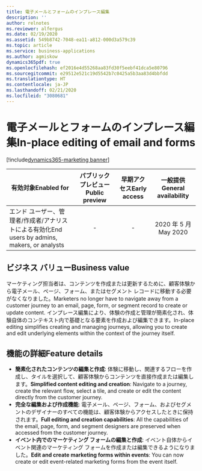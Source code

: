 ```yaml
---
title: 電子メールとフォームのインプレース編集
description: ''
author: relnotes
ms.reviewer: alfergus
ms.date: 02/19/2020
ms.assetid: 549b8742-7048-ea11-a812-000d3a579c39
ms.topic: article
ms.service: business-applications
ms.author: agmiskow
dynamics365pdf: true
ms.openlocfilehash: ef2016e4d55268aa83fd30f5eebf41dca5e80796
ms.sourcegitcommit: e29512e521c19d5542b7c0425a5b3aa83d4bbfdd
ms.translationtype: HT
ms.contentlocale: ja-JP
ms.lasthandoff: 02/21/2020
ms.locfileid: "3080681"
---
```

# <a name="in-place-editing-of-email-and-forms"></a><span data-ttu-id="66351-102">電子メールとフォームのインプレース編集</span><span class="sxs-lookup"><span data-stu-id="66351-102">In-place editing of email and forms</span></span>
[!include[dynamics365-marketing banner](../includes/dynamics365-marketing.md)]

| <span data-ttu-id="66351-103">有効対象</span><span class="sxs-lookup"><span data-stu-id="66351-103">Enabled for</span></span>    |  <span data-ttu-id="66351-104">パブリック プレビュー</span><span class="sxs-lookup"><span data-stu-id="66351-104">Public preview</span></span> | <span data-ttu-id="66351-105">早期アクセス</span><span class="sxs-lookup"><span data-stu-id="66351-105">Early access</span></span> | <span data-ttu-id="66351-106">一般提供</span><span class="sxs-lookup"><span data-stu-id="66351-106">General availability</span></span> | 
| ---------- | :----------: |:----------: |:----------: |
|<span data-ttu-id="66351-107">エンド ユーザー、管理者/作成者/アナリストによる有効化</span><span class="sxs-lookup"><span data-stu-id="66351-107">End users by admins, makers, or analysts</span></span>|-|-| <span data-ttu-id="66351-108">2020 年 5 月</span><span class="sxs-lookup"><span data-stu-id="66351-108">May 2020</span></span>|


## <a name="business-value"></a><span data-ttu-id="66351-109">ビジネス バリュー</span><span class="sxs-lookup"><span data-stu-id="66351-109">Business value</span></span>
<!-- bv start -->
<span data-ttu-id="66351-110">マーケティング担当者は、コンテンツを作成または更新するために、顧客体験から電子メール、ページ、フォーム、またはセグメント レコードに移動する必要がなくなりました。</span><span class="sxs-lookup"><span data-stu-id="66351-110">Marketers no longer have to navigate away from a customer journey to an email, page, form, or segment record to create or update content.</span></span> <span data-ttu-id="66351-111">インプレース編集により、体験の作成と管理が簡素化され、体験自体のコンテキスト内で基礎となる要素を作成および編集できます。</span><span class="sxs-lookup"><span data-stu-id="66351-111">In-place editing simplifies creating and managing journeys, allowing you to create and edit underlying elements within the context of the journey itself.</span></span> 
<!-- bv end -->



## <a name="feature-details"></a><span data-ttu-id="66351-112">機能の詳細</span><span class="sxs-lookup"><span data-stu-id="66351-112">Feature details</span></span>
<!--feature detail start -->
- <span data-ttu-id="66351-113">**簡素化されたコンテンツの編集と作成**: 体験に移動し、関連するフローを作成し、タイルを選択して、顧客体験からコンテンツを直接作成または編集します。</span><span class="sxs-lookup"><span data-stu-id="66351-113">**Simplified content editing and creation**: Navigate to a journey, create the relevant flow, select a tile, and create or edit the content directly from the customer journey.</span></span>
- <span data-ttu-id="66351-114">**完全な編集および作成機能**: 電子メール、ページ、フォーム、およびセグメントのデザイナーのすべての機能は、顧客体験からアクセスしたときに保持されます。</span><span class="sxs-lookup"><span data-stu-id="66351-114">**Full editing and creation capabilities**: All the capabilities of the email, page, form, and segment designers are preserved when accessed from the customer journey.</span></span>
- <span data-ttu-id="66351-115">**イベント内でのマーケティング フォームの編集と作成**: イベント自体からイベント関連のマーケティング フォームを作成または編集できるようになりました。</span><span class="sxs-lookup"><span data-stu-id="66351-115">**Edit and create marketing forms within events**: You can now create or edit event-related marketing forms from the event itself.</span></span>
<!--feature detail end -->









